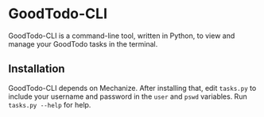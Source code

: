GoodTodo-CLI
============

GoodTodo-CLI is a command-line tool, written in Python, to view and manage your GoodTodo tasks in the terminal.

Installation
------------
GoodTodo-CLI depends on Mechanize. After installing that, edit `tasks.py` to include your username and password in the `user` and `pswd` variables. Run `tasks.py --help` for help.